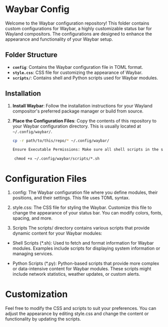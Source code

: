 
# Waybar Config

Welcome to the Waybar configuration repository! This folder contains custom configurations for Waybar, a highly customizable status bar for Wayland compositors. The configurations are designed to enhance the appearance and functionality of your Waybar setup.

## Folder Structure

- **`config`**: Contains the Waybar configuration file in TOML format.
- **`style.css`**: CSS file for customizing the appearance of Waybar.
- **`scripts/`**: Contains shell and Python scripts used for Waybar modules.

## Installation

1. **Install Waybar**: Follow the installation instructions for your Wayland compositor's preferred package manager or build from source.
   
2. **Place the Configuration Files**: Copy the contents of this repository to your Waybar configuration directory. This is usually located at `~/.config/waybar/`.

   ```bash
   cp -r path/to/this/repo/* ~/.config/waybar/

   Ensure Executable Permissions: Make sure all shell scripts in the scripts/ folder have executable permissions.

```
    chmod +x ~/.config/waybar/scripts/*.sh
```
# Configuration Files
1. config: The Waybar configuration file where you define modules, their positions, and their settings.
This file uses TOML syntax.

2. style.css: The CSS file for styling the Waybar.
Customize this file to change the appearance of your status bar. You can modify colors, fonts, spacing, and more.

3. Scripts
The scripts/ directory contains various scripts that provide dynamic content for your Waybar modules:

- Shell Scripts (*.sh): Used to fetch and format information for Waybar modules.
Examples include scripts for displaying system information or managing services.

- Python Scripts (*.py): Python-based scripts that provide more complex or data-intensive
content for Waybar modules. These scripts might include network statistics, weather updates, or custom alerts.


# Customization
Feel free to modify the CSS and scripts to suit your preferences. You can adjust the appearance
by editing style.css and change the content or functionality by updating the scripts.
